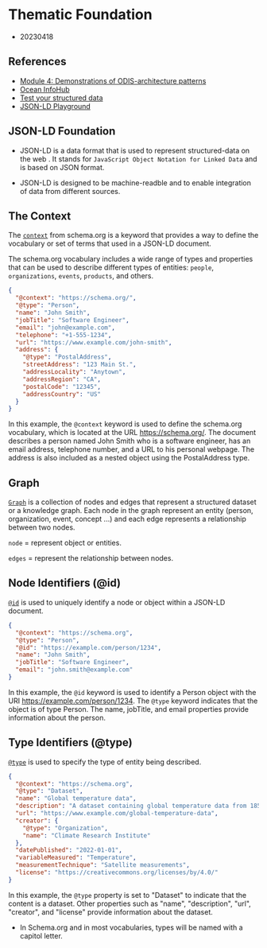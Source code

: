 # Thematic Foundation

- 20230418

## References

- [Module 4: Demonstrations of ODIS-architecture patterns](https://classroom.oceanteacher.org/mod/lesson/view.php?id=22656)
- [Ocean InfoHub](https://book.oceaninfohub.org/content.html)
- [Test your structured data](https://developers.google.com/search/docs/appearance/structured-data)
- [JSON-LD Playground](https://json-ld.org/playground/)

## JSON-LD Foundation

- JSON-LD is a data format that is used to represent structured-data on the web
  . It stands for `JavaScript Object Notation for Linked Data` and is based on
  JSON format. 

- JSON-LD is designed to be machine-readble and to enable integration of 
  data from different sources. 

## The Context

The [`context`](https://book.oceaninfohub.org/foundation/foundation.html#the-context) 
from schema.org is a keyword that provides a way to define the vocabulary or 
set of terms that used in a JSON-LD document.

The schema.org vocabulary includes a wide range of types and properties that
can be used to describe different types of entities: `people`, `organizations`,
`events`, `products`, and others.

```json 
{
  "@context": "https://schema.org/",
  "@type": "Person",
  "name": "John Smith",
  "jobTitle": "Software Engineer",
  "email": "john@example.com",
  "telephone": "+1-555-1234",
  "url": "https://www.example.com/john-smith",
  "address": {
    "@type": "PostalAddress",
    "streetAddress": "123 Main St.",
    "addressLocality": "Anytown",
    "addressRegion": "CA",
    "postalCode": "12345",
    "addressCountry": "US"
  }
}
```

In this example, the `@context` keyword is used to define the schema.org
vocabulary, which is located at the URL https://schema.org/. The document
describes a person named John Smith who is a software engineer, has an email
address, telephone number, and a URL to his personal webpage. The address is
also included as a nested object using the PostalAddress type.

## Graph

[`Graph`](https://book.oceaninfohub.org/foundation/foundation.html#graph) is a
collection of nodes and edges that represent a structured dataset or a
knowledge graph. Each node in the graph represent an entity (person,
organization, event, concept ...) and each edge represents a relationship
between two nodes. 

`node`  = represent object or entities.

`edges` = represent the relationship between nodes. 

## Node Identifiers (@id)

[`@id`](https://book.oceaninfohub.org/foundation/foundation.html#node-identifiers-id)
is used to uniquely identify a node or object within a JSON-LD document. 

```json 
{
  "@context": "https://schema.org",
  "@type": "Person",
  "@id": "https://example.com/person/1234",
  "name": "John Smith",
  "jobTitle": "Software Engineer",
  "email": "john.smith@example.com"
}
```

In this example, the `@id` keyword is used to identify a Person object with the
URI https://example.com/person/1234. The `@type` keyword indicates that the
object is of type Person. The name, jobTitle, and email properties provide
information about the person.



## Type Identifiers (@type) 

[`@type`](https://book.oceaninfohub.org/foundation/foundation.html#type-identifiers-type)
is used to specify the type of entity being described. 

```json 
{
  "@context": "https://schema.org",
  "@type": "Dataset",
  "name": "Global temperature data",
  "description": "A dataset containing global temperature data from 1850 to present",
  "url": "https://www.example.com/global-temperature-data",
  "creator": {
    "@type": "Organization",
    "name": "Climate Research Institute"
  },
  "datePublished": "2022-01-01",
  "variableMeasured": "Temperature",
  "measurementTechnique": "Satellite measurements",
  "license": "https://creativecommons.org/licenses/by/4.0/"
}
```
In this example, the `@type` property is set to "Dataset" to indicate that the
content is a dataset. Other properties such as "name", "description", "url",
"creator", and "license" provide information about the dataset.

- In Schema.org and in most vocabularies, types will be named with a capitol
  letter.




